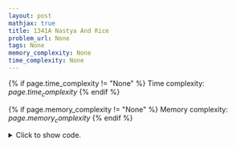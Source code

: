 ```yaml
---
layout: post
mathjax: true
title: 1341A Nastya And Rice
problem_url: None
tags: None
memory_complexity: None
time_complexity: None
---
```




{% if page.time_complexity != "None" %}
Time complexity: ${{ page.time_complexity }}$
{% endif %}

{% if page.memory_complexity != "None" %}
Memory complexity: ${{ page.memory_complexity }}$
{% endif %}

<details>
<summary>
<p style="display:inline">Click to show code.</p>
</summary>
```cpp
{% raw %}
using namespace std;
using ll = long long;
int main(void)
{
    int t, n, a, b, c, d;
    ll minsum, maxsum;
    bool ans;
    cin >> t;
    while (t--)
    {
        cin >> n >> a >> b >> c >> d;
        minsum = n * (a - b);
        maxsum = n * (a + b);
        ans = ((minsum) > (c + d)) or (maxsum < (c - d));
        cout << (not ans ? "Yes" : "No") << endl;
    }
    return 0;
}

{% endraw %}
```
</details>

